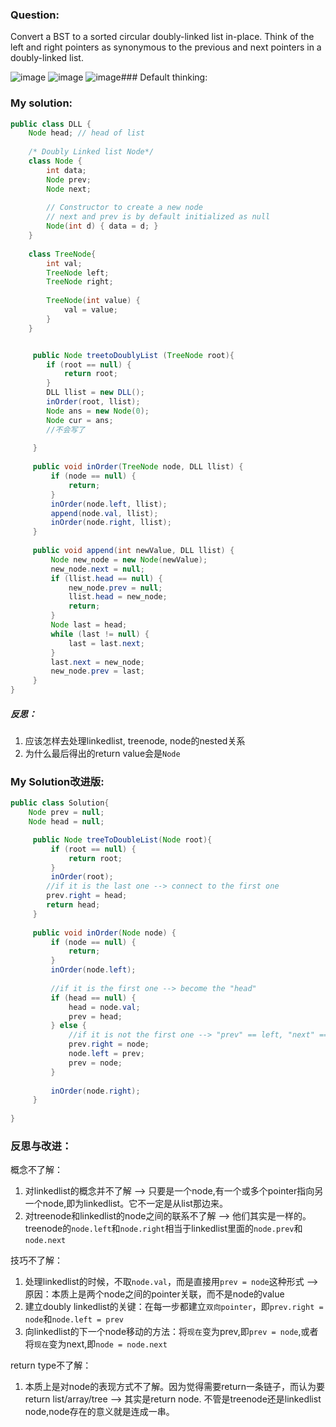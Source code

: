 ### Question:

Convert a BST to a sorted circular doubly-linked list in-place. Think of the left and right pointers as synonymous to the previous and next pointers in a doubly-linked list.

![image](https://user-images.githubusercontent.com/75393672/126048731-20215d22-9895-4f13-b5de-7ff284ad27b5.png)
![image](https://user-images.githubusercontent.com/75393672/126048742-ffb6e0d8-a5e8-497c-b744-aa6146802695.png)
![image](https://user-images.githubusercontent.com/75393672/126048746-8d58c754-8d45-4f86-9081-b8f677e64ad2.png)### Default thinking:


### My solution:

```Java
public class DLL {
    Node head; // head of list
 
    /* Doubly Linked list Node*/
    class Node {
        int data;
        Node prev;
        Node next;
 
        // Constructor to create a new node
        // next and prev is by default initialized as null
        Node(int d) { data = d; }
    }
    
    class TreeNode{
        int val;
        TreeNode left;
        TreeNode right;
        
        TreeNode(int value) {
            val = value;
        }
    }


     public Node treetoDoublyList (TreeNode root){
        if (root == null) {
            return root;
        }
        DLL llist = new DLL();
        inOrder(root, llist);
        Node ans = new Node(0);
        Node cur = ans;
        //不会写了
        
     }
     
     public void inOrder(TreeNode node, DLL llist) {
         if (node == null) {
             return;
         }
         inOrder(node.left, llist);
         append(node.val, llist);
         inOrder(node.right, llist);
     }
     
     public void append(int newValue, DLL llist) {
         Node new_node = new Node(newValue);
         new_node.next = null;
         if (llist.head == null) {
             new_node.prev = null;
             llist.head = new_node;
             return;
         }
         Node last = head;
         while (last != null) {
             last = last.next;
         }
         last.next = new_node;
         new_node.prev = last;
     }
}
```

##### 反思：
1. 应该怎样去处理linkedlist, treenode, node的nested关系
2. 为什么最后得出的return value会是`Node`

### My Solution改进版:

```Java
public class Solution{
    Node prev = null;
    Node head = null;

     public Node treeToDoubleList(Node root){
         if (root == null) {
             return root;
         }
         inOrder(root);
        //if it is the last one --> connect to the first one
        prev.right = head;
        return head;
     }
     
     public void inOrder(Node node) {
         if (node == null) {
             return;
         }
         inOrder(node.left);
         
         //if it is the first one --> become the "head"
         if (head == null) {
             head = node.val;
             prev = head;
         } else {
             //if it is not the first one --> "prev" == left, "next" == right
             prev.right = node;
             node.left = prev;
             prev = node;
         }
         
         inOrder(node.right);
     }
     
}
```

### 反思与改进：

概念不了解：

1. 对linkedlist的概念并不了解 --> 只要是一个node,有一个或多个pointer指向另一个node,即为linkedlist。它不一定是从list那边来。
2. 对treenode和linkedlist的node之间的联系不了解 --> 他们其实是一样的。treenode的`node.left`和`node.right`相当于linkedlist里面的`node.prev`和`node.next`

技巧不了解：

1. 处理linkedlist的时候，不取`node.val`，而是直接用`prev = node`这种形式 --> 原因：本质上是两个node之间的pointer关联，而不是node的value
2. 建立doubly linkedlist的关键：在每一步都建立`双向pointer`，即`prev.right = node`和`node.left = prev`
3. 向linkedlist的下一个node移动的方法：将`现在`变为prev,即`prev = node`,或者将`现在`变为next,即`node = node.next`

return type不了解：

1. 本质上是对node的表现方式不了解。因为觉得需要return一条链子，而认为要return list/array/tree --> 其实是return node. 不管是treenode还是linkedlist node,node存在的意义就是连成一串。

